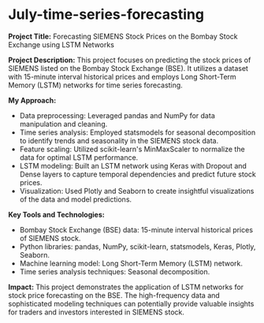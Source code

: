 # July-time-series-forecasting

**Project Title:**  Forecasting SIEMENS Stock Prices on the Bombay Stock Exchange using LSTM Networks

**Project Description:** This project focuses on predicting the stock prices of SIEMENS listed on the Bombay Stock Exchange (BSE). It utilizes a dataset with 15-minute interval historical prices and employs Long Short-Term Memory (LSTM) networks for time series forecasting.

**My Approach:**

 - Data preprocessing: Leveraged pandas and NumPy for data manipulation and cleaning.
 - Time series analysis: Employed statsmodels for seasonal decomposition to identify trends and seasonality in the SIEMENS stock data.
 - Feature scaling: Utilized scikit-learn's MinMaxScaler to normalize the data for optimal LSTM performance.
 - LSTM modeling: Built an LSTM network using Keras with Dropout and Dense layers to capture temporal dependencies and predict future stock prices.
 - Visualization: Used Plotly and Seaborn to create insightful visualizations of the data and model predictions.

**Key Tools and Technologies:**

 - Bombay Stock Exchange (BSE) data: 15-minute interval historical prices of SIEMENS stock.
 - Python libraries: pandas, NumPy, scikit-learn, statsmodels, Keras, Plotly, Seaborn.
 - Machine learning model: Long Short-Term Memory (LSTM) network.
 - Time series analysis techniques: Seasonal decomposition.

**Impact:** This project demonstrates the application of LSTM networks for stock price forecasting on the BSE. The high-frequency data and sophisticated modeling techniques can potentially provide valuable insights for traders and investors interested in SIEMENS stock.
